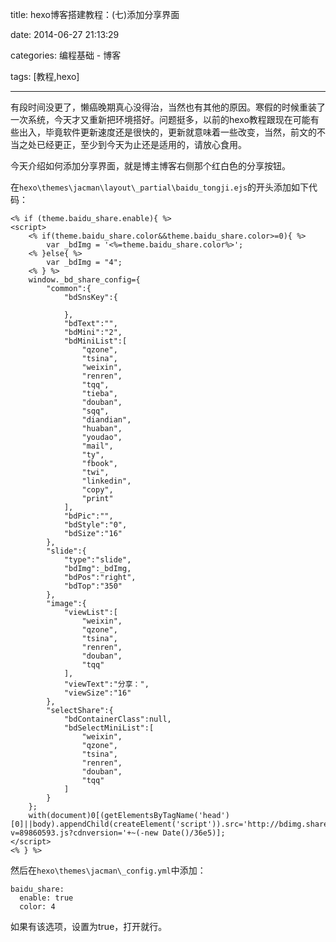 title: hexo博客搭建教程：(七)添加分享界面

date: 2014-06-27 21:13:29

categories: 编程基础 - 博客

tags: [教程,hexo]

---

有段时间没更了，懒癌晚期真心没得治，当然也有其他的原因。寒假的时候重装了一次系统，今天才又重新把环境搭好。问题挺多，以前的hexo教程跟现在可能有些出入，毕竟软件更新速度还是很快的，更新就意味着一些改变，当然，前文的不当之处已经更正，至少到今天为止还是适用的，请放心食用。

<!--more-->

今天介绍如何添加分享界面，就是博主博客右侧那个红白色的分享按钮。

在`hexo\themes\jacman\layout\_partial\baidu_tongji.ejs`的开头添加如下代码：

```
<% if (theme.baidu_share.enable){ %>
<script>
    <% if(theme.baidu_share.color&&theme.baidu_share.color>=0){ %>
        var _bdImg = '<%=theme.baidu_share.color%>';
    <% }else{ %>
        var _bdImg = "4";
    <% } %>
    window._bd_share_config={
        "common":{
            "bdSnsKey":{

            },
            "bdText":"",
            "bdMini":"2",
            "bdMiniList":[
                "qzone",
                "tsina",
                "weixin",
                "renren",
                "tqq",
                "tieba",
                "douban",
                "sqq",
                "diandian",
                "huaban",
                "youdao",
                "mail",
                "ty",
                "fbook",
                "twi",
                "linkedin",
                "copy",
                "print"
            ],
            "bdPic":"",
            "bdStyle":"0",
            "bdSize":"16"
        },
        "slide":{
            "type":"slide",
            "bdImg":_bdImg,
            "bdPos":"right",
            "bdTop":"350"
        },
        "image":{
            "viewList":[
                "weixin",
                "qzone",
                "tsina",
                "renren",
                "douban",
                "tqq"
            ],
            "viewText":"分享：",
            "viewSize":"16"
        },
        "selectShare":{
            "bdContainerClass":null,
            "bdSelectMiniList":[
                "weixin",
                "qzone",
                "tsina",
                "renren",
                "douban",
                "tqq"
            ]
        }
    };
    with(document)0[(getElementsByTagName('head')[0]||body).appendChild(createElement('script')).src='http://bdimg.share.baidu.com/static/api/js/share.js?v=89860593.js?cdnversion='+~(-new Date()/36e5)];
</script>
<% } %>
```

然后在`hexo\themes\jacman\_config.yml`中添加：

```
baidu_share:
  enable: true
  color: 4
```

如果有该选项，设置为true，打开就行。
